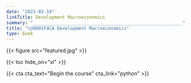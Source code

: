 ```yaml
---
date: "2021-02-14"
linkTitle: Development Macroeconomics
summary: "________________________________________________________"
title: "\U0001F4CA Development Macroeconomics"
type: book
---
```


{{< figure src="featured.jpg" >}}

{{< toc hide_on="xl" >}}



{{< cta cta_text="Begin the course" cta_link="python" >}}
